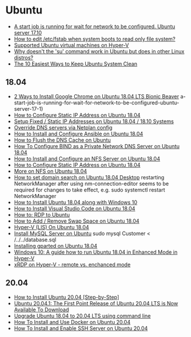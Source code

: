 # Ubuntu

- [A start job is running for wait for network to be configured. Ubuntu server 17.10](https://askubuntu.com/questions/972215/)
- [How to edit /etc/fstab when system boots to read only file system?](https://unix.stackexchange.com/questions/185026/how-to-edit-etc-fstab-when-system-boots-to-read-only-file-system)
- [Supported Ubuntu virtual machines on Hyper-V](https://docs.microsoft.com/en-us/windows-server/virtualization/hyper-v/supported-ubuntu-virtual-machines-on-hyper-v)
- [Why doesn't the 'su' command work in Ubuntu but does in other Linux distros?](https://askubuntu.com/questions/825862/why-doesnt-the-su-command-work-in-ubuntu-but-does-in-other-linux-distros/825874)
- [The 10 Easiest Ways to Keep Ubuntu System Clean](https://www.fossmint.com/keep-ubuntu-system-clean/)

## 18.04

- [2 Ways to Install Google Chrome on Ubuntu 18.04 LTS Bionic Beaver](https://www.linuxbabe.com/ubuntu/install-google-chrome-ubuntu-18-04-lts)
a-start-job-is-running-for-wait-for-network-to-be-configured-ubuntu-server-17-1)
- [How to Configure Static IP Address on Ubuntu 18.04](https://linuxize.com/post/how-to-configure-static-ip-address-on-ubuntu-18-04/)
- [Setup Fixed / Static IP Addresses on Ubuntu 18.04 / 18.10 Systems](https://websiteforstudents.com/setup-fixed-static-ip-addresses-on-ubuntu-18-04-18-10-systems/)
- [Override DNS servers via Netplan config](https://askubuntu.com/questions/1205539/trouble-overriding-dns-servers-via-netplan-config)
- [How to Install and Configure Ansible on Ubuntu 18.04](https://www.digitalocean.com/community/tutorials/how-to-install-and-configure-ansible-on-ubuntu-18-04#step-1-%E2%80%94-installing-ansible)
- [How to Flush the DNS Cache on Ubuntu](https://vitux.com/how-to-flush-the-dns-cache-on-ubuntu/)
- [How To Configure BIND as a Private Network DNS Server on Ubuntu 18.04](https://www.digitalocean.com/community/tutorials/how-to-configure-bind-as-a-private-network-dns-server-on-ubuntu-18-04)
- [How to Install and Configure an NFS Server on Ubuntu 18.04](https://linuxize.com/post/how-to-install-and-configure-an-nfs-server-on-ubuntu-18-04/)
- [How to Configure Static IP Address on Ubuntu 18.04](https://linuxize.com/post/how-to-configure-static-ip-address-on-ubuntu-18-04/#configuring-static-ip-address-on-ubuntu-server)
- [More on NFS on Ubuntu 18.04](https://www.howtoforge.com/tutorial/how-to-configure-a-nfs-server-and-mount-nfs-shares-on-ubuntu-18.04/)
- [How to set domain search on Ubuntu 18.04 Desktop](https://askubuntu.com/questions/1068467/how-to-set-domain-search-on-ubuntu-18-04/1082634#1082634)  restarting NetworkManager after using nm-connection-editor seems to be required for changes to take effect, e.g. sudo systemctl restart NetworkManager
- [How to Install Ubuntu 18.04 along with Windows 10](https://vitux.com/how-to-install-ubuntu-18-04-along-with-windows-10/)
- [How to Install Visual Studio Code on Ubuntu 18.04](https://linuxize.com/post/how-to-install-visual-studio-code-on-ubuntu-18-04/)
- [How to: RDP to Ubuntu](https://www.rorymon.com/blog/how-to-rdp-to-ubuntu/)
- [How to Add / Remove Swap Space on Ubuntu 18.04](https://linuxize.com/post/how-to-add-swap-space-on-ubuntu-18-04/)
- [Hyper-V (LIS) On Ubuntu 18.04](https://oitibs.com/hyper-v-lis-on-ubuntu-18-04/)
- [Install MySQL Server on Ubuntu](https://support.rackspace.com/how-to/installing-mysql-server-on-ubuntu/) sudo mysql Customer < /../../database.sql
- [Installing gparted on Ubuntu 18.04](https://askubuntu.com/questions/1053670/installing-gparted-on-ubuntu-18-04)
- [Windows 10: A guide how to run Ubuntu 18.04 in Enhanced Mode in Hyper-V](https://www.tenforums.com/virtualization/107147-guide-how-run-ubuntu-18-04-enhanced-mode-hyper-v.html)
- [xRDP on Hyper-V - remote vs. enchanced mode](https://c-nergy.be/blog/?p=12429)

## 20.04

- [How to Install Ubuntu 20.04 [Step-by-Step]](https://adamtheautomator.com/install-ubuntu/)
- [Ubuntu 20.04.1: The First Point Release of Ubuntu 20.04 LTS is Now Available To Download](https://itsfoss.com/ubuntu-20-04-1-release/)
- [Upgrade Ubuntu 18.04 to 20.04 LTS using command line](https://www.cyberciti.biz/faq/upgrade-ubuntu-18-04-to-20-04-lts-using-command-line/)
- [How To Install and Use Docker on Ubuntu 20.04](https://www.digitalocean.com/community/tutorials/how-to-install-and-use-docker-on-ubuntu-20-04)
- [How To Install and Enable SSH Server on Ubuntu 20.04](https://devconnected.com/how-to-install-and-enable-ssh-server-on-ubuntu-20-04/)
